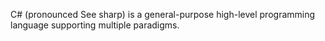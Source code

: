 C# (pronounced See sharp) is a general-purpose high-level programming language supporting multiple paradigms.